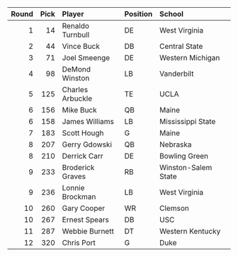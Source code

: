 |   Round |   Pick | Player           | Position   | School              |
|--------:|-------:|:-----------------|:-----------|:--------------------|
|       1 |     14 | Renaldo Turnbull | DE         | West Virginia       |
|       2 |     44 | Vince Buck       | DB         | Central State       |
|       3 |     71 | Joel Smeenge     | DE         | Western Michigan    |
|       4 |     98 | DeMond Winston   | LB         | Vanderbilt          |
|       5 |    125 | Charles Arbuckle | TE         | UCLA                |
|       6 |    156 | Mike Buck        | QB         | Maine               |
|       6 |    158 | James Williams   | LB         | Mississippi State   |
|       7 |    183 | Scott Hough      | G          | Maine               |
|       8 |    207 | Gerry Gdowski    | QB         | Nebraska            |
|       8 |    210 | Derrick Carr     | DE         | Bowling Green       |
|       9 |    233 | Broderick Graves | RB         | Winston-Salem State |
|       9 |    236 | Lonnie Brockman  | LB         | West Virginia       |
|      10 |    260 | Gary Cooper      | WR         | Clemson             |
|      10 |    267 | Ernest Spears    | DB         | USC                 |
|      11 |    287 | Webbie Burnett   | DT         | Western Kentucky    |
|      12 |    320 | Chris Port       | G          | Duke                |